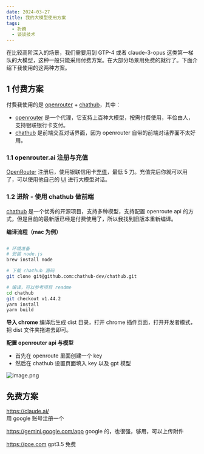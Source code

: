 ```yaml
---
date: 2024-03-27
title: 我的大模型使用方案
tags:
  - 折腾
  - 谈谈技术
---
```

在比较高阶深入的场景，我们需要用到 GTP-4 或者 claude-3-opus 这类第一梯队的大模型，这种一般只能采用付费方案。在大部分场景用免费的就行了。下面介绍下我使用的这两种方案。

## 1 付费方案

付费我使用的是 [openrouter](https://openrouter.ai/)  + [chathub](https://github.com/chathub-dev/chathub)，其中：
- [openrouter](https://openrouter.ai/) 是一个代理，它支持上百种大模型，按需付费使用，丰俭由人，支持银联银行卡支付。
- [chathub](https://github.com/chathub-dev/chathub) 是前端交互对话界面，因为 openrouter 自带的前端对话界面不太好用。

###  1.1 openrouter.ai 注册与充值

[OpenRouter](https://openrouter.ai/) 注册后，使用银联信用卡[充值](https://openrouter.ai/account#credits)，最低 5 刀。充值完后你就可以用了，可以使用他自己的 [UI](https://openrouter.ai/playground) 进行大模型对话。

### 1.2  进阶 - 使用 chathub 做前端

[chathub](https://github.com/chathub-dev/chathub) 是一个优秀的开源项目，支持多种模型，支持配置 openroute api 的方式，但是目前的最新版已经是付费使用了，所以我找到旧版本重新编译。

**编译流程（mac 为例）**

```bash

# 环境准备
# 安装 node.js
brew install node

# 下载 chathub 源码
git clone git@github.com:chathub-dev/chathub.git

# 编译，可以参考项目 readme
cd chathub
git checkout v1.44.2
yarn install
yarn build
```

**导入 chrome** 
编译后生成 dist 目录，打开 chrome 插件页面，打开开发者模式，把 dist 文件夹拖进去即可。

**配置 openrouter api 与模型**
- 首先在 openroute 里面创建一个 key 
- 然后在 chathub 设置页面填入 key 以及 gpt 模型

![image.png](https://cdn.jsdelivr.net/gh/goby-ao/picgo@main/img/20240327180536.png)

## 免费方案
https://claude.ai/  
用 google 账号注册一个

https://gemini.google.com/app 
google 的，也很强，够用，可以上传附件

https://poe.com
gpt3.5 免费